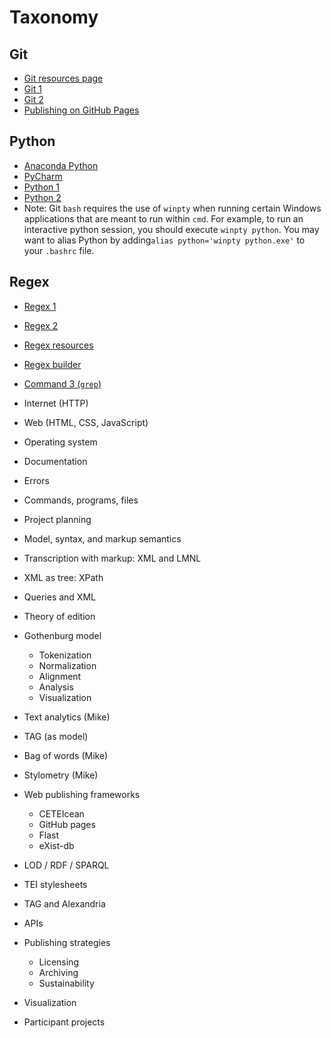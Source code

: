# Taxonomy

## Git
 
* [Git resources page](../schedule/week_1/git_resources.md)
* [Git 1](../schedule/week_1/git_l.md)
* [Git 2](../schedule/week_1/git_2.md)
* [Publishing on GitHub Pages](https://guides.github.com/features/pages/)

## Python
* [Anaconda Python](https://www.anaconda.com/download/)
* [PyCharm](https://www.jetbrains.com/pycharm/)
* [Python 1](../week_1/python_1.html)
* [Python 2](../week_1/python_2.html)
* Note: Git `bash` requires the use of `winpty` when running certain Windows applications that are meant to run within `cmd`. For example, to run an interactive python session, you should execute `winpty python`. You may want to alias Python by adding`alias python='winpty python.exe'` to your `.bashrc` file.

## Regex
* [Regex 1](../week_1/regex_1.md)
* [Regex 2](../week_1/regex_2.md)
* [Regex resources](../week_1/regex_resources.md)
* [Regex builder](https://regex101.com)
* [Command 3 (`grep`)](https://pittsburgh-neh-institute.github.io/Institute-Materials-2017/schedule/week_1/command_3_djb.html#finding-things-with-grep)


* Internet (HTTP)
* Web (HTML, CSS, JavaScript)
* Operating system
* Documentation
* Errors
* Commands, programs, files
* Project planning
* Model, syntax, and markup semantics
* Transcription with markup: XML and LMNL
* XML as tree: XPath
* Queries and XML
* Theory of edition
* Gothenburg model
	* Tokenization
	* Normalization
	* Alignment
	* Analysis
	* Visualization
* Text analytics (Mike)
* TAG (as model)
* Bag of words (Mike)
* Stylometry (Mike)
* Web publishing frameworks
	* CETEIcean
	* GitHub pages
	* Flast
	* eXist-db
* LOD / RDF / SPARQL
* TEI stylesheets
* TAG and Alexandria
* APIs
* Publishing strategies
	* Licensing
	* Archiving
	* Sustainability
* Visualization
* Participant projects